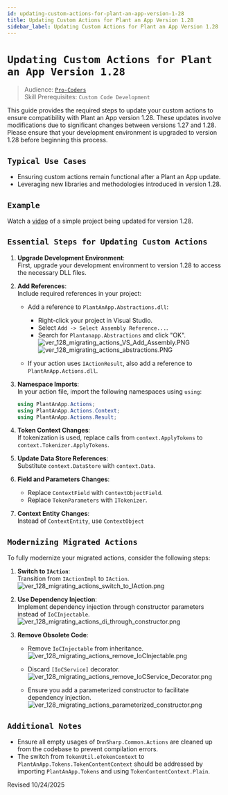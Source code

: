 ```yaml
---
id: updating-custom-actions-for-plant-an-app-version-1-28
title: Updating Custom Actions for Plant an App Version 1.28
sidebar_label: Updating Custom Actions for Plant an App Version 1.28
---
```


# `Updating Custom Actions for Plant an App Version 1.28`

> Audience: [`Pro-Coders`](/audience.md#pro-coders)  
> Skill Prerequisites: `Custom Code Development`

This guide provides the required steps to update your custom actions to ensure compatibility with Plant an App version 1.28. These updates involve modifications due to significant changes between versions 1.27 and 1.28. Please ensure that your development environment is upgraded to version 1.28 before beginning this process.

## `Typical Use Cases`

- Ensuring custom actions remain functional after a Plant an App update.
- Leveraging new libraries and methodologies introduced in version 1.28.

## `Example`
Watch a [video](https://www.loom.com/share/1aa6544806ea4316923e3468458d71fe) of a simple project being updated for version 1.28.

## `Essential Steps for Updating Custom Actions`

1. **Upgrade Development Environment**:  
   First, upgrade your development environment to version 1.28 to access the necessary DLL files.

2. **Add References**:  
   Include required references in your project:

   - Add a reference to `PlantAnApp.Abstractions.dll`:
     - Right-click your project in Visual Studio.
     - Select `Add -> Select Assembly Reference...`.
     - Search for `Plantanapp.Abstractions` and click "OK".<br /><img src="/img/ver_128_migrating_actions_VS_Add_Assembly.png" alt="ver_128_migrating_actions_VS_Add_Assembly.PNG"></img><br /><img src="/img/ver_128_migrating_actions_abstractions.png" alt="ver_128_migrating_actions_abstractions.PNG"></img>

   - If your action uses `IActionResult`, also add a reference to `PlantAnApp.Actions.dll`.

3. **Namespace Imports**:  
   In your action file, import the following namespaces using `using`:

   ```csharp
   using PlantAnApp.Actions;
   using PlantAnApp.Actions.Context;
   using PlantAnApp.Actions.Result;
   ```

4. **Token Context Changes**:  
   If tokenization is used, replace calls from `context.ApplyTokens` to `context.Tokenizer.ApplyTokens`.

5. **Update Data Store References**:  
   Substitute `context.DataStore` with `context.Data`.

6. **Field and Parameters Changes**:  
   - Replace `ContextField` with `ContextObjectField`.
   - Replace `TokenParameters` with `ITokenizer`.

7. **Context Entity Changes**:  
   Instead of `ContextEntity`, use `ContextObject` 

## `Modernizing Migrated Actions`

To fully modernize your migrated actions, consider the following steps:

1. **Switch to `IAction`**:  
   Transition from `IActionImpl` to `IAction`.<br /><img src="/img/ver_128_migrating_actions_switch_to_IAction.PNG" alt="ver_128_migrating_actions_switch_to_IAction.png"></img>


2. **Use Dependency Injection**:  
   Implement dependency injection through constructor parameters instead of `IoCInjectable`.<br /><img src="/img/ver_128_migrating_actions_di_through_constructor.PNG" alt="ver_128_migrating_actions_di_through_constructor.png"></img>

3. **Remove Obsolete Code**:  
   - Remove `IoCInjectable` from inheritance.<br /><img src="/img/ver_128_migrating_actions_remove_IoCInjectable.PNG" alt="ver_128_migrating_actions_remove_IoCInjectable.png"></img>
   
   - Discard `[IoCService]` decorator.<br /><img src="/img/ver_128_migrating_actions_remove_IoCService_Decorator.PNG" alt="ver_128_migrating_actions_remove_IoCService_Decorator.png"></img>

   - Ensure you add a parameterized constructor to facilitate dependency injection.<br /><img src="/img/ver_128_migrating_actions_parameterized_constructor.PNG" alt="ver_128_migrating_actions_parameterized_constructor.png"></img>



## `Additional Notes`

- Ensure all empty usages of `DnnSharp.Common.Actions` are cleaned up from the codebase to prevent compilation errors.
- The switch from `TokenUtil.eTokenContext` to `PlantAnApp.Tokens.TokenContentContext` should be addressed by importing `PlantAnApp.Tokens` and using `TokenContentContext.Plain`.

Revised 10/24/2025